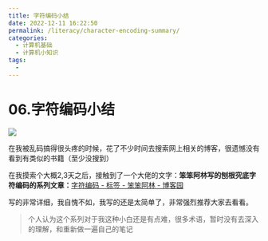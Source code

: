 ```yaml
---
title: 字符编码小结
date: 2022-12-11 16:22:50
permalink: /literacy/character-encoding-summary/
categories:
  - 计算机基础
  - 计算机小知识
tags:
  - 
---
```

# 06.字符编码小结

![](https://image.peterjxl.com//blog/05.beifang.jpg)

在我被乱码搞得很头疼的时候，花了不少时间去搜索网上相关的博客，很遗憾没有看到有类似的书籍（至少没搜到）

在我摸索个大概2,3天之后，接触到了一个大佬的文字：**笨笨阿林写的刨根究底字符编码的系列文章：**​[字符编码 - 标签 - 笨笨阿林 - 博客园](https://www.cnblogs.com/benbenalin/tag/%E5%AD%97%E7%AC%A6%E7%BC%96%E7%A0%81/)

<!-- more -->

写的非常详细，我自愧不如，我写的还是太简单了，非常强烈推荐大家去看看。

> 个人认为这个系列对于我这种小白还是有点难，很多术语，暂时没有去深入的理解，和重新做一遍自己的笔记